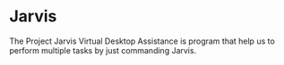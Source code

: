 # Jarvis
The Project Jarvis Virtual Desktop Assistance is program that help us to perform multiple tasks by just commanding Jarvis.
